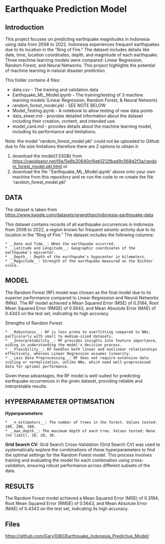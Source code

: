 # Earthquake Prediction Model


## Introduction
This project focuses on predicting earthquake magnitudes in Indonesia using data from 2008 to 2022. Indonesia experiences frequent earthquakes due to its location in the "Ring of Fire." The dataset includes details like date, time, location coordinates, depth, and magnitude of each earthquake. Three machine learning models were compared: Linear Regression, Random Forest, and Neural Networks. This project highlights the potential of machine learning in natural disaster prediction.

This folder contains 4 files:
* data.csv - The training and validation data
* Earthquake_ML_Model.ipynb - The training/testing of 3 machine learning models (Linear Regression, Random Forest, & Neural Network)
* random_forest_model.pkl - SEE NOTE BELOW
* Model_Testing.ipynb - A notebook to allow testing of new data points
* data_sheet.md -  provides detailed information about the dataset including their creation, content, and intended use.
* model_card.md - provides details about the machine learning model, including its performance and limitations.

Note: the model 'random_forest_model.pkl' could not be uploaded to Github due to file size limtations therefore there are 2 options to obtain it:
1) download the model(1.53GB) from https://rapidgator.net/file/5e8b20640cf4eb1212fbad9c568d2f3a/random_forest_model.pkl.html
or
3) download the file ''Earthquake_ML_Model.ipynb' above onto your own machine from this repository and re-run the code to re-create the file 'random_forest_model.pkl'


## DATA
The dataset is taken from https://www.kaggle.com/datasets/greegtitan/indonesia-earthquake-data

This dataset contains records of all earthquake occurrences in Indonesia from 2008 to 2022, a region known for frequent seismic activity due to its location in the "Ring of Fire." The dataset includes the following columns:

    * __Date and Time__: When the earthquake occurred.
    * __Latitude and Longitude__: Geographic coordinates of the earthquake's epicenter.
    * __Depth__: Depth of the earthquake's hypocenter in kilometers.
    * __Magnitude__: Strength of the earthquake measured on the Richter scale.

## MODEL 

The Random Forest (RF) model was chosen as the final model due to its superior performance compared to Linear Regression and Neural Networks (NNs). The RF model achieved a Mean Squared Error (MSE) of 0.3184, Root Mean Squared Error (RMSE) of 0.5643, and Mean Absolute Error (MAE) of 0.4343 on the test set, indicating its high accuracy.

Strengths of Random Forest:

    * __Robustness__: RF is less prone to overfitting compared to NNs, particularly with small to medium-sized datasets.
    * __Interpretability__: RF provides insights into feature importance, aiding in understanding the model's decision process.
    * __Flexibility__: RF handles both linear and nonlinear relationships effectively, whereas Linear Regression assumes linearity.
    * __Less Data Preprocessing__: RF does not require extensive data scaling or normalization, unlike NNs, which need well-preprocessed data for optimal performance.

Given these advantages, the RF model is well-suited for predicting earthquake occurrences in the given dataset, providing reliable and interpretable results.

## HYPERPARAMETER OPTIMSATION

__Hyperparameters__:

    * __n_estimators__: The number of trees in the forest. Values tested: 100, 200, 300.
    * __max_depth__: The maximum depth of each tree. Values tested: None (no limit), 10, 20, 30.

__Grid Search CV__:
Grid Search Cross-Validation (Grid Search CV) was used to systematically explore the combinations of these hyperparameters to find the optimal settings for the Random Forest model. This process involves training and evaluating the model for each combination using cross-validation, ensuring robust performance across different subsets of the data.

## RESULTS

The Random Forest model achieved a Mean Squared Error (MSE) of 0.3184, Root Mean Squared Error (RMSE) of 0.5643, and Mean Absolute Error (MAE) of 0.4343 on the test set, indicating its high accuracy.


## Files
https://github.com/Gary1080/Earthquake_Indonesia_Predictive_Model/


